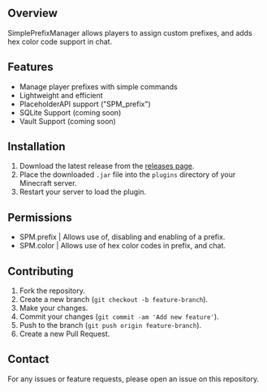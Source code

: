 ## Overview
SimplePrefixManager allows players to assign custom prefixes, and adds hex color code support in chat.

## Features
- Manage player prefixes with simple commands
- Lightweight and efficient
- PlaceholderAPI support ("SPM_prefix")
- SQLite Support (coming soon)
- Vault Support (coming soon)

## Installation
1. Download the latest release from the [releases page](https://github.com/MochaMilkie/SimplePrefixManager-1.21/releases).
2. Place the downloaded `.jar` file into the `plugins` directory of your Minecraft server.
3. Restart your server to load the plugin.

## Permissions
- SPM.prefix | Allows use of, disabling and enabling of a prefix.
- SPM.color | Allows use of hex color codes in prefix, and chat.


## Contributing
1. Fork the repository.
2. Create a new branch (`git checkout -b feature-branch`).
3. Make your changes.
4. Commit your changes (`git commit -am 'Add new feature'`).
5. Push to the branch (`git push origin feature-branch`).
6. Create a new Pull Request.

## Contact
For any issues or feature requests, please open an issue on this repository.

